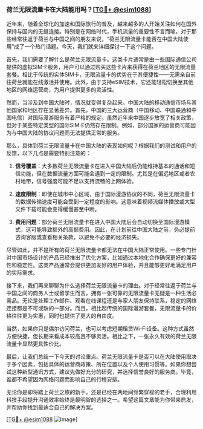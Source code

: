 ### 荷兰无限流量卡在大陆能用吗？[[TG💪+ @esim1088](https://t.me/s/esim1088)]

近年来，随着全球化的加速和国际旅行的普及，越来越多的人开始关注如何在国外保持与国内的无缝连接。特别是在网络时代，手机流量的重要性不言而喻。对于那些经常往返于荷兰与中国之间的朋友来说，“荷兰无限流量卡能否在中国大陆使用”成了一个热门话题。今天，我们就来详细探讨一下这个问题。

首先，我们需要了解什么是荷兰无限流量卡。这类卡片通常是由一些国际通信公司提供的虚拟SIM卡服务，用户可以通过购买这些卡片来获得在荷兰地区的无限流量套餐。相比于传统的实体SIM卡，无限流量卡的优势在于其便捷性——无需亲自前往荷兰就能在线激活并使用。此外，由于支持eSIM技术，它还能轻松切换至其他地区的网络运营商，为用户提供更多的灵活性。

然而，当涉及到中国大陆时，情况就变得复杂起来。中国大陆的移动通信市场与其他国家和地区存在显著差异。首先，中国的三大运营商（中国移动、中国联通和中国电信）对国际漫游服务有着严格的规定。虽然近年来中国逐步放宽了相关政策，但对于某些特定类型的国际SIM卡仍然存在限制。例如，部分国家的运营商可能因为与中国大陆的协议问题而无法提供正常的服务。

那么，具体到荷兰无限流量卡在中国大陆的表现如何呢？根据我们的测试和用户的反馈，以下几点是需要特别注意的：

1. **信号覆盖**：大多数荷兰无限流量卡在进入中国大陆后仍能维持基本的通话和短信功能，但在数据流量方面可能会遇到一定的限制。尤其是在偏远地区或者农村地带，信号强度可能不足以支持流畅的上网体验。

2. **速度限制**：即使在城市中心区域，由于国际漫游协议的不同，荷兰无限流量卡的数据传输速度可能会受到一定程度的影响。这意味着视频流媒体播放或大型文件下载可能会变得缓慢甚至中断。

3. **费用问题**：部分荷兰无限流量卡在进入中国大陆后会自动切换至国际漫游模式，这可能导致额外的高额费用。因此，在计划前往中国大陆之前，务必提前咨询客服或查看相关条款，以避免不必要的经济损失。

尽管如此，并不是所有的荷兰无限流量卡都无法在中国大陆正常使用。一些专门针对中国市场设计的产品已经推出了优化方案，比如通过本地化合作确保更好的兼容性和稳定性。这类产品通常会提供更加友好的用户体验，并且能够更好地满足用户的实际需求。

接下来，我们再来聊聊为什么选择荷兰无限流量卡的理由。对于经常往返于荷兰与中国之间的商务人士或留学生而言，拥有一张可靠的无限流量卡无疑是一种生活必需品。无论是处理工作邮件、观看在线课程还是与家人朋友保持联系，稳定的网络连接都是不可或缺的一部分。而且，相比起传统的国际漫游套餐，无限流量卡的价格往往更为实惠，同时也提供了更大的自由度。

当然，如果你只是偶尔访问荷兰，也可以考虑短期租赁Wi-Fi设备。这种方式虽然方便快捷，但长期来看成本较高且不够灵活。相比之下，一张永久有效的荷兰无限流量卡显然更具性价比。

最后，让我们总结一下今天的讨论重点。荷兰无限流量卡是否可以在大陆使用取决于多个因素，包括具体的运营商政策、所在位置以及个人使用习惯等。如果你想尝试这种新型通讯方式，建议先做好充分的研究，并选择信誉良好的服务商。毕竟，谁都不希望因为网络问题而影响自己的行程安排。

无论你是即将踏上荷兰之旅的新手，还是已经在两地间频繁穿梭的老手，合理利用科技手段提升沟通效率始终是最明智的选择之一。希望这篇文章能为你带来启发，并帮助你找到最适合自己的解决方案。

[[TG💪+ @esim1088](https://t.me/s/esim1088) ![Image](https://i.postimg.cc/4NQfJmqS/Snipaste-2025-05-13-00-14-12.png)]